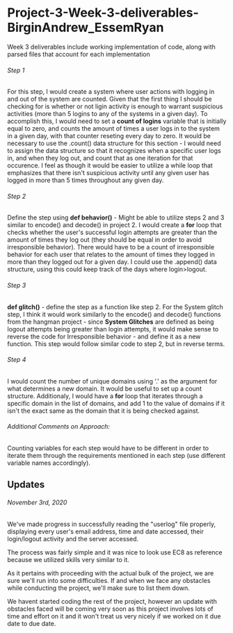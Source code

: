 # Project-3-Week-3-deliverables-BirginAndrew_EssemRyan
Week 3 deliverables include working implementation of code, along with parsed files that account for each implementation
###### Step 1
For this step, I would create a system where user actions with logging in and out of the system are counted.
Given that the first thing I should be checking for is whether or not ligin activity is enough to warrant suspicious activities (more than 5 logins to any of the systems in a given day).
  To accomplish this, I would need to set a **count of logins** variable that is initially equal to zero, and counts the amount of times a user logs in to the system in a given day, with that counter reseting every day to zero.
      It would be necessary to use the .count() data structure for this section - I would need to assign the data structure so that it recognizes when a specific user logs in, and when they log out, and count that as one iteration for that occurence.
I feel as though it would be easier to utilize a while loop that emphasizes that there isn't suspicious activity until any given user has logged in more than 5 times throughout any given day.
###### Step 2
Define the step using **def behavior()** - Might be able to utilize steps 2 and 3 similar to encode() and decode() in project 2.
I would create a **for** loop that checks whether the user's successful login attempts are greater than the amount of times they log out (they should be equal in order to avoid irresponsible behavior). 
There would have to be a count of irresponsible behavior for each user that relates to the amount of times they logged in more than they logged out for a given day.
I could use the .append() data structure, using this could keep track of the days where login>logout.
###### Step 3
**def glitch()** - define the step as a function like step 2.
For the System glitch step, I think it would work similarly to the encode() and decode() functions from the hangman project - since **System Glitches** are defined as being logout attempts being greater than login attempts, it would make sense to reverse the code for Irresponsible behavior - and define it as a new function.
This step would follow similar code to step 2, but in reverse terms.
###### Step 4
I would count the number of unique domains using '.' as the argument for what determines a new domain. 
It would be useful to set up a count structure. Additionaly, I would have a **for** loop that iterates through a specific domain in the list of domains, and add 1 to the value of domains if it isn't the exact same as the domain that it is being checked against.
###### Additional Comments on Approach:
Counting variables for each step would have to be different in order to iterate them through the requirements mentioned in each step (use different variable names accordingly).
## Updates
###### November 3rd, 2020
We've made progress in successfully reading the "userlog" file properly, displaying every user's email address, time and date accessed, their login/logout activity and the server accessed.

The process was fairly simple and it was nice to look use EC8 as reference because we utilized skills very similar to it.

As it pertains with proceeding with the actual bulk of the project, we are sure we'll run into some difficulties. If and when we face any obstacles while conducting the project, we'll make sure to list them down.

We havent started coding the rest of the project, however an update with obstacles faced will be coming very soon as this project involves lots of time and effort on it and it won't treat us very nicely if we worked on it due date to due date.
